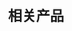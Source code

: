 ---
title: "相关产品"
subtitle: ""
# meta description
description: "This is meta description"
draft: false

basic:
  name : "网站建设"
  price: "灵活"
  price_per : "高效"
  info : "Best For Small Individuals"
  services:
  - "Express Service"
  - "Customs Clearance"
  - "Time-Critical Services"
  button:
    enable : true
    label : "Get started for free"
    link : "#"
    
professional:
  name : "小程序系统"
  price: "微信"
  price_per : "生态"
  info : "Best For Professionals"
  services:
  - "Express Service"
  - "Customs Clearance"
  - "Time-Critical Services"
  - "Cloud Service"
  - "Best Dashboard"
  button:
    enable : true
    label : "Get started for free"
    link : "#"
    
business:
  name : "技术支持"
  price: "技术"
  price_per : "先进"
  info : "Best For Large Individuals"
  services:
  - "Express Service"
  - "Customs Clearance"
  - "Time-Critical Services"
  button:
    enable : true
    label : "Get started for free"
    link : "#"

call_to_action:
  enable : true
  title : "联系我们?"
  image : "images/cta.svg"
  content : "赶紧联系我们。让我们提供专业的技术产品服务。"
  button:
    enable : true
    label : "Contact Us"
    link : "contact"
---